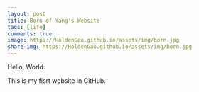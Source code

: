 ```yaml
---
layout: post
title: Born of Yang's Website
tags: [life]
comments: true
image: https://HoldenGao.github.io/assets/img/born.jpg
share-img: https://HoldenGao.github.io/assets/img/born.jpg
---
```


Hello, World.

This is my fisrt website in GitHub.
